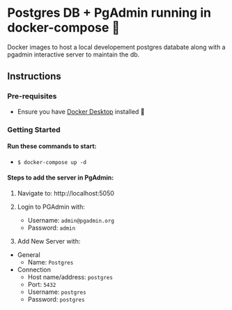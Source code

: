 # Postgres DB + PgAdmin running in docker-compose  :elephant:
Docker images to host a local developement postgres databate along with a pgadmin interactive server to maintain the db.


## Instructions
### Pre-requisites
- Ensure you have [Docker Desktop](https://docs.docker.com/docker-for-mac/install/) installed :whale: 

### Getting Started
#### Run these commands to start:
- `$ docker-compose up -d `

#### Steps to add the server in PgAdmin:
  1. Navigate to: http://localhost:5050 
  2. Login to PGAdmin with: 
     - Username: `admin@pgadmin.org` 
     - Password: `admin`

  3. Add New Server with: 
   - General
       -  Name: `Postgres`
   - Connection
     - Host name/address: `postgres`
     - Port: `5432`
     - Username: `postgres`
     - Password: `postgres`


